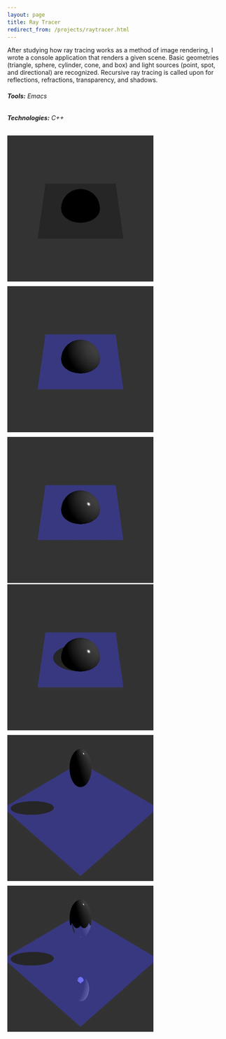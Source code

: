 ```yaml
---
layout: page
title: Ray Tracer
redirect_from: /projects/raytracer.html
---
```


After studying how ray tracing works as a method of image rendering, I wrote a console application that renders a given scene. Basic geometries (triangle, sphere, cylinder, cone, and box) and light sources (point, spot, and directional) are recognized. Recursive ray tracing is called upon for reflections, refractions, transparency, and shadows.

###### **Tools:** Emacs

###### **Technologies:** C++

![Ray tracing with emissive &amp; ambient light, diffuse, and specular light](/assets/images/projects/lighting.png)
![Ray tracing with shadows, transformations, and reflections](/assets/images/projects/transforms.png)
